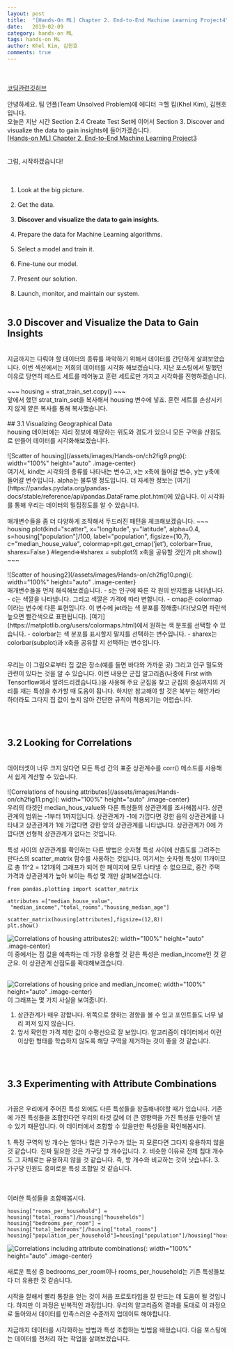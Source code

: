 ```yaml
---
layout: post
title:  "[Hands-On ML] Chapter 2. End-to-End Machine Learning Project4"
date:   2019-02-09
category: hands-on ML
tags: hands-on ML
author: Khel Kim, 김현호
comments: true
---
```

<br><br>
[코딩관련깃허브](https://github.com/rickiepark/handson-ml)
<br><br>
안녕하세요. 팀 언플(Team Unsolved Problem)에 에디터 ㅋ헬 킴(Khel Kim), 김현호입니다.
<br>
오늘은 지난 시간 Section 2.4 Create Test Set에 이어서 Section 3. Discover and visualize the data to gain insights에 들어가겠습니다.
<br>
[[Hands-on ML] Chapter 2. End-to-End Machine Learning Project3](https://unsolvedproblem.github.io/hands-on%20ml/2019/02/08/Hands-On-Machine-Learning-with-Scikit-Learn-and-Tensorflow0.html)
<br><br><br>
그럼, 시작하겠습니다!
<br><br><br>
1. Look at the big picture.
<br><br>
2. Get the data.
<br><br>
3. __Discover and visualize the data to gain insights.__
<br><br>
4. Prepare the data for Machine Learning algorithms.
<br><br>
5. Select a model and train it.
<br><br>
6. Fine-tune our model.
<br><br>
7. Present our solution.
<br><br>
8. Launch, monitor, and maintain our system.
<br><br>



## 3.0 Discover and Visualize the Data to Gain Insights
<br>
지금까지는 다뤄야 할 데이터의 종류를 파악하기 위해서 데이터를 간단하게 살펴보았습니다. 이번 섹션에서는 저희의 데이터를 시각화 해보겠습니다. 지난 포스팅에서 말했던 이유로 당연히 테스트 세트를 떼어놓고 훈련 세트로만 가지고 시각화를 진행하겠습니다.
<br><br>
~~~
housing = strat_train_set.copy()
~~~
<br>
앞에서 했던 strat_train_set을 복사해서 housing 변수에 넣죠. 훈련 세트를 손상시키지 않게 얕은 복사를 통해 복사했습니다.
<br><br>
## 3.1 Visualizing Geographical Data
<br>
housing 데이터에는 지리 정보에 해당하는 위도와 경도가 있으니 모든 구역을 산점도로 만들어 데이터를 시각화해보겠습니다.
<br><br>
![Scatter of housing](/assets/images/Hands-on/ch2fig9.png){: width="100%" height="auto" .image-center}
<br>
여기서, kind는 시각화의 종류를 나타내는 변수고, x는 x축에 들어갈 변수, y는 y축에 들어갈 변수입니다. alpha는 불투명 정도입니다. 더 자세한 정보는 [여기](https://pandas.pydata.org/pandas-docs/stable/reference/api/pandas.DataFrame.plot.html)에 있습니다. 이 시각화를 통해 우리는 데이터의 밀집정도를 알 수 있습니다.
<br><br>
매개변수들을 좀 더 다양하게 조작해서 두드러진 패턴을 체크해보겠습니다.
~~~
housing.plot(kind="scatter", x="longitude", y="latitude", alpha=0.4,
s=housing["population"]/100, label="population", figsize=(10,7),
c="median_house_value", colormap=plt.get_cmap('jet'), colorbar=True, sharex=False
) #legend=>#sharex = subplot의 x축을 공유할 것인가
plt.show()
~~~
<br><br>
![Scatter of housing2](/assets/images/Hands-on/ch2fig10.png){: width="100%" height="auto" .image-center}
<br>
매개변수들을 먼저 해석해보겠습니다.
- s는 인구에 따른 각 원의 반지름을 나타냅니다.
- c는 색깔을 나타냅니다. 그리고 색깔은 가격에 따라 변합니다.
- cmap은 colormap이라는 변수에 다른 표현입니다. 이 변수에 jet라는 색 분포를 정해줍니다(낮으면 파란색 높으면 빨간색으로 표현됩니다). [여기](https://matplotlib.org/users/colormaps.html)에서 원하는 색 분포를 선택할 수 있습니다.
- colorbar는 색 분포를 표시할지 말지를 선택하는 변수입니다.
- sharex는 colorbar(subplot)과 x축을 공유할 지 선택하는 변수입니다.
<br><br>



우리는 이 그림으로부터 집 값은 장소(예를 들면 바다와 가까운 곳) 그리고 인구 밀도와 관련이 있다는 것을 알 수 있습니다. 이런 내용은 군집 알고리즘(나중에 First with Tensorflow에서 알려드리겠습니다.)을 사용해 주요 군집을 찾고 군집의 중심까지의 거리를 재는 특성을 추가할 때 도움이 됩니다. 하지만 참고해야 할 것은 북부는 해안가라 하더라도 그다지 집 값이 높지 않아 간단한 규칙이 적용되기는 어렵습니다.


<br><br>
## 3.2 Looking for Correlations
<br>
데이터셋이 너무 크지 않다면 모든 특성 간의 표준 상관계수를 corr() 메소드를 사용해서 쉽게 계산할 수 있습니다.
<br><br>
![Correlations of housing attributes](/assets/images/Hands-on/ch2fig11.png){: width="100%" height="auto" .image-center}
<br>
우리의 타겟인 median_hous_value와 다른 특성들의 상관관계를 조사해봅시다. 상관관계의 범위는 -1부터 1까지입니다. 상관관계가 -1에 가깝다면 강한 음의 상관관계를 나타내고 상관관계가 1에 가깝다면 강한 양의 상관관계를 나타냅니다. 상관관계가 0에 가깝다면 선형적 상관관계가 없다는 것입니다.
<br><br>
특성 사이의 상관관계를 확인하는 다른 방법은 숫자형 특성 사이에 산좀도를 그려주는 판다스의 scatter_matrix 함수를 사용하는 것입니다. 여기서는 숫자형 특성이 11개이므로 총 11^2 = 121개의 그래프가 되어 한 페이지에 모두 나타낼 수 없으므로, 중간 주택 가격과 상관관계가 높아 보이는 특성 몇 개만 살펴보겠습니다.

~~~
from pandas.plotting import scatter_matrix

attributes =["median_house_value",
 "median_income","total_rooms","housing_median_age"]

scatter_matrix(housing[attributes],figsize=(12,8))
plt.show()
~~~
![Correlations of housing attributes2](/assets/images/Hands-on/ch2fig12.png){: width="100%" height="auto" .image-center}
<br>
이 중에서는 집 값을 예측하는 데 가장 유용할 것 같은 특성은 median_income인 것 같군요. 이 상관관계 산점도를 확대해보겠습니다.
<br><br>

![Correlations of housing price and median_income](/assets/images/Hands-on/ch2fig13.png){: width="100%" height="auto" .image-center}
<br>
이 그래프는 몇 가지 사실을 보여줍니다.
1. 상관관계가 매우 강합니다. 위쪽으로 향하는 경향을 볼 수 있고 포인트들도 너무 널리 퍼져 있지 않습니다.
2. 앞서 확인한 가격 제한 값이 수평선으로 잘 보입니다. 알고리즘이 데이터에서 이런 이상한 형태를 학습하지 않도록 해당 구역을 제거하는 것이 좋을 것 같습니다.



<br><br>
## 3.3 Experimenting with Attribute Combinations
<br>
가끔은 우리에게 주어진 특성 외에도 다른 특성들을 창출해내야할 때가 있습니다. 기존에 가진 특성들을 조합한다면 우리의 타겟 값에 더 큰 영향력을 가진 특성을 만들어 낼 수 있기 때문입니다. 이 데이터에서 조합할 수 있을만한 특성들을 확인해봅시다.<br><br>
1. 특정 구역의 방 개수는 얼마나 많은 가구수가 있는 지 모른다면 그다지 유용하지 않을 것 같습니다. 진짜 필요한 것은 가구당 방 개수입니다.
2. 비슷한 이유로 전체 침대 개수도 그 자체로는 유용하지 않을 것 같습니다. 즉, 방 개수와 비교하는 것이 낫습니다.
3. 가구당 인원도 흥미로운 특성 조합일 것 같습니다.



<br><br>
이러한 특성들을 조합해봅시다.
~~~
housing["rooms_per_household"] = housing["total_rooms"]/housing["households"]
housing["bedrooms_per_room"] = housing["total_bedrooms"]/housing["total_rooms"]
housing["population_per_household"]=housing["population"]/housing["households"]
~~~
![Correlations including attribute combinations](/assets/images/Hands-on/ch2fig14.png){: width="100%" height="auto" .image-center}
<br><br>
새로운 특성 중 bedrooms_per_room이나 rooms_per_household는 기존 특성들보다 더 유용한 것 같습니다.
<br><br>
시작을 잘해서 빨리 통찰을 얻는 것이 처음 프로토타입을 잘 만드는 데 도움이 될 것입니다. 하지만 이 과정은 반복적인 과정입니다. 우리의 알고리즘의 결과를 토대로 이 과정으로 돌아와서 데이터를 만족스러운 수준까지 업데이트 해야합니다.
<br><br>
지금까지 데이터를 시각화하는 방법과 특성 조합하는 방법을 배웠습니다. 다음 포스팅에는 데이터를 전처리 하는 작업을 살펴보겠습니다.
<br><br>
